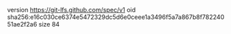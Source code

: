 version https://git-lfs.github.com/spec/v1
oid sha256:e16c030ce6374e5472329dc5d6e0ceee1a3496f5a7a867b8f78224051ae2f2a6
size 84
